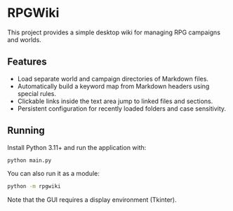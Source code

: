 # RPGWiki

This project provides a simple desktop wiki for managing RPG campaigns and worlds.

## Features
- Load separate world and campaign directories of Markdown files.
- Automatically build a keyword map from Markdown headers using special rules.
- Clickable links inside the text area jump to linked files and sections.
- Persistent configuration for recently loaded folders and case sensitivity.

## Running
Install Python 3.11+ and run the application with:

```bash
python main.py
```

You can also run it as a module:

```bash
python -m rpgwiki
```

Note that the GUI requires a display environment (Tkinter).
